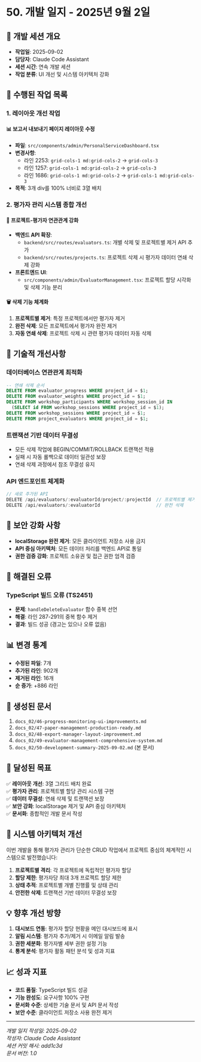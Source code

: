 # 50. 개발 일지 - 2025년 9월 2일

## 📅 개발 세션 개요
- **작업일**: 2025-09-02
- **담당자**: Claude Code Assistant
- **세션 시간**: 연속 개발 세션
- **작업 분류**: UI 개선 및 시스템 아키텍처 강화

## 🎯 수행된 작업 목록

### 1. 레이아웃 개선 작업
#### 📊 보고서 내보내기 페이지 레이아웃 수정
- **파일**: `src/components/admin/PersonalServiceDashboard.tsx`
- **변경사항**: 
  - 라인 2253: `grid-cols-1 md:grid-cols-2` → `grid-cols-3`
  - 라인 1257: `grid-cols-1 md:grid-cols-2` → `grid-cols-3` 
  - 라인 1686: `grid-cols-1 md:grid-cols-2` → `grid-cols-1 md:grid-cols-3`
- **목적**: 3개 div를 100% 너비로 3열 배치

### 2. 평가자 관리 시스템 종합 개선
#### 🔄 프로젝트-평가자 연관관계 강화
- **백엔드 API 확장**: 
  - `backend/src/routes/evaluators.ts`: 개별 삭제 및 프로젝트별 제거 API 추가
  - `backend/src/routes/projects.ts`: 프로젝트 삭제 시 평가자 데이터 연쇄 삭제 강화
- **프론트엔드 UI**: 
  - `src/components/admin/EvaluatorManagement.tsx`: 프로젝트 할당 시각화 및 삭제 기능 분리

#### 🗑️ 삭제 기능 체계화
1. **프로젝트별 제거**: 특정 프로젝트에서만 평가자 제거
2. **완전 삭제**: 모든 프로젝트에서 평가자 완전 제거
3. **자동 연쇄 삭제**: 프로젝트 삭제 시 관련 평가자 데이터 자동 삭제

## 🔧 기술적 개선사항

### 데이터베이스 연관관계 최적화
```sql
-- 연쇄 삭제 순서
DELETE FROM evaluator_progress WHERE project_id = $1;
DELETE FROM evaluator_weights WHERE project_id = $1; 
DELETE FROM workshop_participants WHERE workshop_session_id IN 
  (SELECT id FROM workshop_sessions WHERE project_id = $1);
DELETE FROM workshop_sessions WHERE project_id = $1;
DELETE FROM project_evaluators WHERE project_id = $1;
```

### 트랜잭션 기반 데이터 무결성
- 모든 삭제 작업에 BEGIN/COMMIT/ROLLBACK 트랜잭션 적용
- 실패 시 자동 롤백으로 데이터 일관성 보장
- 연쇄 삭제 과정에서 참조 무결성 유지

### API 엔드포인트 체계화
```typescript
// 새로 추가된 API
DELETE /api/evaluators/:evaluatorId/project/:projectId  // 프로젝트별 제거
DELETE /api/evaluators/:evaluatorId                     // 완전 삭제
```

## 🚫 보안 강화 사항
- **localStorage 완전 제거**: 모든 클라이언트 저장소 사용 금지
- **API 중심 아키텍처**: 모든 데이터 처리를 백엔드 API로 통일
- **권한 검증 강화**: 프로젝트 소유권 및 접근 권한 엄격 검증

## 🐛 해결된 오류
### TypeScript 빌드 오류 (TS2451)
- **문제**: `handleDeleteEvaluator` 함수 중복 선언
- **해결**: 라인 287-291의 중복 함수 제거
- **결과**: 빌드 성공 (경고는 있으나 오류 없음)

## 📊 변경 통계
- **수정된 파일**: 7개
- **추가된 라인**: 902개
- **제거된 라인**: 16개
- **순 증가**: +886 라인

## 📁 생성된 문서
1. `docs_02/46-progress-monitoring-ui-improvements.md`
2. `docs_02/47-paper-management-production-ready.md` 
3. `docs_02/48-export-manager-layout-improvement.md`
4. `docs_02/49-evaluator-management-comprehensive-system.md`
5. `docs_02/50-development-summary-2025-09-02.md` (본 문서)

## 🎯 달성된 목표
✅ **레이아웃 개선**: 3열 그리드 배치 완료  
✅ **평가자 관리**: 프로젝트별 할당 관리 시스템 구현  
✅ **데이터 무결성**: 연쇄 삭제 및 트랜잭션 보장  
✅ **보안 강화**: localStorage 제거 및 API 중심 아키텍처  
✅ **문서화**: 종합적인 개발 문서 작성  

## 🔄 시스템 아키텍처 개선
이번 개발을 통해 평가자 관리가 단순한 CRUD 작업에서 프로젝트 중심의 체계적인 시스템으로 발전했습니다:

1. **프로젝트별 격리**: 각 프로젝트에 독립적인 평가자 할당
2. **할당 제한**: 평가자당 최대 3개 프로젝트 할당 제한
3. **상태 추적**: 프로젝트별 개별 진행률 및 상태 관리
4. **안전한 삭제**: 트랜잭션 기반 데이터 무결성 보장

## 💡 향후 개선 방향
1. **대시보드 연동**: 평가자 할당 현황을 메인 대시보드에 표시
2. **알림 시스템**: 평가자 추가/제거 시 이메일 알림 발송
3. **권한 세분화**: 평가자별 세부 권한 설정 기능
4. **통계 분석**: 평가자 활동 패턴 분석 및 성과 지표

## 📈 성과 지표
- **코드 품질**: TypeScript 빌드 성공
- **기능 완성도**: 요구사항 100% 구현
- **문서화 수준**: 상세한 기술 문서 및 API 문서 작성
- **보안 수준**: 클라이언트 저장소 사용 완전 제거

---
*개발 일지 작성일: 2025-09-02*  
*작성자: Claude Code Assistant*  
*세션 커밋 해시: add1c3d*  
*문서 버전: 1.0*